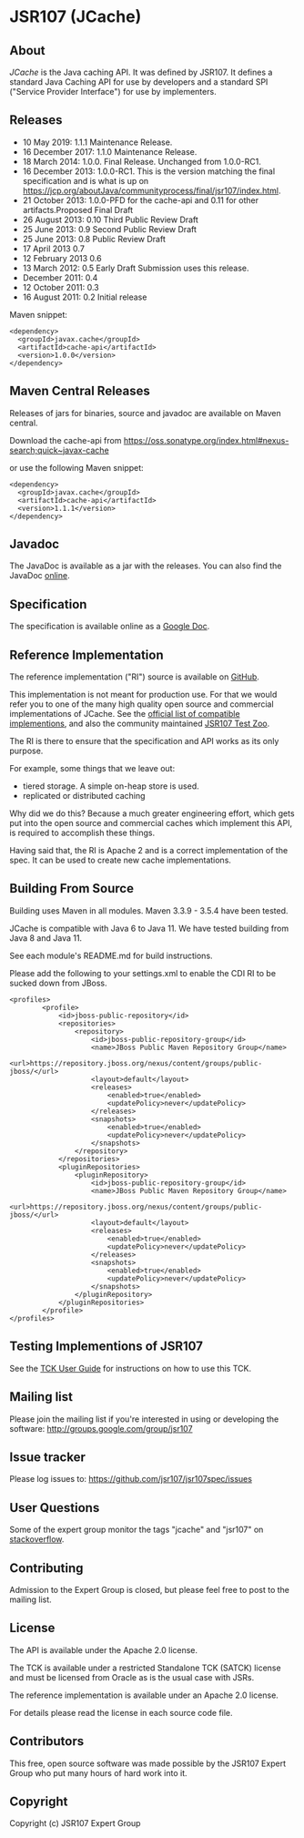 JSR107 (JCache)
===============

About
-----

*JCache* is the Java caching API. It was defined by JSR107. It defines a standard Java Caching API for use by developers and a standard SPI ("Service
 Provider Interface") for use by implementers. 


## Releases

* 10 May 2019: 1.1.1 Maintenance Release.
* 16 December 2017: 1.1.0 Maintenance Release. 
* 18 March 2014:  1.0.0. Final Release. Unchanged from 1.0.0-RC1.
* 16 December 2013:  1.0.0-RC1. This is the version matching the final specification and is what is up on https://jcp.org/aboutJava/communityprocess/final/jsr107/index.html.
* 21 October 2013:  1.0.0-PFD for the cache-api and 0.11 for other artifacts.Proposed Final Draft
* 26 August 2013:   0.10 Third Public Review Draft
* 25 June 2013:     0.9 Second Public Review Draft
* 25 June 2013:     0.8 Public Review Draft
* 17 April 2013     0.7
* 12 February 2013  0.6
* 13 March 2012:    0.5 Early Draft Submission uses this release.
* December 2011:    0.4
* 12 October 2011:  0.3
* 16 August 2011:   0.2 Initial release

Maven snippet:

    <dependency>
      <groupId>javax.cache</groupId>
      <artifactId>cache-api</artifactId>
      <version>1.0.0</version>
    </dependency>


Maven Central Releases
----------------------

Releases of jars for binaries, source and javadoc are available on Maven central.

Download the cache-api from <https://oss.sonatype.org/index.html#nexus-search;quick~javax-cache>

or use the following Maven snippet:

    <dependency>
      <groupId>javax.cache</groupId>
      <artifactId>cache-api</artifactId>
      <version>1.1.1</version>
    </dependency>

Javadoc
-------

The JavaDoc is available as a jar with the releases. You can also find the JavaDoc [online](http://www.javadoc.io/doc/javax.cache/cache-api/1.1.1).

Specification
-------------

The specification is available online as a [Google Doc](https://docs.google.com/document/d/1ijduF_tmHvBaUS7VBBU2ZN8_eEBiFaXXg9OI0_ZxCrA/edit?usp=sharing).

Reference Implementation
------------------------

The reference implementation ("RI") source is available on [GitHub](https://github.com/jsr107/RI).

This implementation is not meant for production use. For that we would refer you
to one of the many high quality open source and commercial implementations of JCache. See the [official list of compatible implementions](https://jcp.org/aboutJava/communityprocess/implementations/jsr107/index.html),
and also the community maintained [JSR107 Test Zoo](https://github.com/cruftex/jsr107-test-zoo/blob/master/report.md).

The RI is there to ensure that the specification and API works as its only purpose.

For example, some things that we leave out:

- tiered storage. A simple on-heap store is used.
- replicated or distributed caching

Why did we do this? Because a much greater engineering effort, which gets put into the open source and commercial caches
which implement this API, is required to accomplish these things.

Having said that, the RI is Apache 2 and is a correct implementation of the spec. It can be used to create new cache
implementations.

Building From Source
--------------------

Building uses Maven in all modules. Maven 3.3.9 - 3.5.4 have been tested.

JCache is compatible with Java 6 to Java 11. We have tested building from Java 8 and Java 11.

See each module's README.md for build instructions.

Please add the following to your settings.xml to enable the CDI RI to be sucked down from JBoss.

    <profiles>
            <profile>
                <id>jboss-public-repository</id>
                <repositories>
                    <repository>
                        <id>jboss-public-repository-group</id>
                        <name>JBoss Public Maven Repository Group</name>
                        <url>https://repository.jboss.org/nexus/content/groups/public-jboss/</url>
                        <layout>default</layout>
                        <releases>
                            <enabled>true</enabled>
                            <updatePolicy>never</updatePolicy>
                        </releases>
                        <snapshots>
                            <enabled>true</enabled>
                            <updatePolicy>never</updatePolicy>
                        </snapshots>
                    </repository>
                </repositories>
                <pluginRepositories>
                    <pluginRepository>
                        <id>jboss-public-repository-group</id>
                        <name>JBoss Public Maven Repository Group</name>
                        <url>https://repository.jboss.org/nexus/content/groups/public-jboss/</url>
                        <layout>default</layout>
                        <releases>
                            <enabled>true</enabled>
                            <updatePolicy>never</updatePolicy>
                        </releases>
                        <snapshots>
                            <enabled>true</enabled>
                            <updatePolicy>never</updatePolicy>
                        </snapshots>
                    </pluginRepository>
                </pluginRepositories>
            </profile>
    </profiles>



Testing Implementions of JSR107
-------------------------------

See the [TCK User Guide](https://docs.google.com/document/d/1w3Ugj_oEqjMlhpCkGQOZkd9iPf955ZWHAVdZzEwYYdU/edit?usp=sharing)
for instructions on how to use this TCK.

Mailing list
------------

Please join the mailing list if you're interested in using or developing the software: <http://groups.google.com/group/jsr107>


Issue tracker
-------------

Please log issues to: <https://github.com/jsr107/jsr107spec/issues>


User Questions
--------------

Some of the expert group monitor the tags "jcache" and "jsr107" on [stackoverflow](http://stackoverflow.com).


Contributing
------------

Admission to the Expert Group is closed, but please feel free to post to the mailing list.


License
-------

The API is available under the Apache 2.0 license.

The TCK is available under a restricted Standalone TCK (SATCK) license and must be 
licensed from Oracle as is the usual case with JSRs.

The reference implementation is available under an Apache 2.0 license.

For details please read the license in each source code file.

Contributors
------------

This free, open source software was made possible by the JSR107 Expert Group who put many hours of hard work into it.


Copyright
---------

Copyright (c) JSR107 Expert Group
